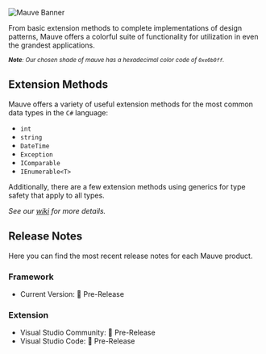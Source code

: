 ![Mauve Banner](/.resources/mauve-banner.png "Mauve Banner")

From basic extension methods to complete implementations of design patterns, Mauve offers a colorful suite of functionality for utilization in even the grandest applications.

<sub>***Note**: Our chosen shade of mauve has a hexadecimal color code of `0xe0b0ff`.*</sub>

## Extension Methods
Mauve offers a variety of useful extension methods for the most common data types in the `C#` language:

 - `int`
 - `string`
 - `DateTime`
 - `Exception`
 - `IComparable`
 - `IEnumerable<T>`

 Additionally, there are a few extension methods using generics for type safety that apply to all types.

*See our [wiki](https://github.com/tacosontitan/Mauve/wiki/Mauve.Extensibility) for more details.*

## Release Notes
Here you can find the most recent release notes for each Mauve product.

### Framework
 - Current Version: 🐣 Pre-Release

### Extension
 - Visual Studio Community: 🐣 Pre-Release
 - Visual Studio Code: 🐣 Pre-Release
